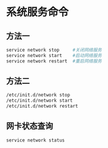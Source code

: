 # 系统服务命令

## 方法一

```bash
service network stop     #关闭网络服务
service network start    #启动网络服务
service network restart  #重启网络服务
```

## 方法二

```bash
/etc/init.d/network stop
/etc/init.d/network start
/etc/init.d/network restart
```

## 网卡状态查询

```bash
service network status
````
